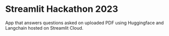 # Streamlit Hackathon 2023

App that answers questions asked on uploaded PDF using Huggingface and Langchain hosted on Streamlit Cloud.
